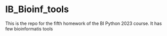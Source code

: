 # IB_Bioinf_tools
This is the repo for the fifth homework of the BI Python 2023 course. It has few bioinformatis tools
